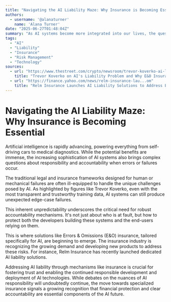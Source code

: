 ```yaml
---
title: "Navigating the AI Liability Maze: Why Insurance is Becoming Essential"
authors:
  - username: '@alanaturner'
    name: 'Alana Turner'
date: "2025-06-27T01:48:04Z"
summary: "As AI systems become more integrated into our lives, the question of who is responsible when things go wrong is becoming critical. Explore the emerging landscape of AI liability and how insurance is stepping in as a potential solution."
tags:
  - "AI"
  - "Liability"
  - "Insurance"
  - "Risk Management"
  - "Technology"
sources:
  - url: "https://www.thestreet.com/crypto/newsroom/trevor-koverko-ai-liability-problem"
    title: "Trevor Koverko on AI's Liability Problem and Why E&O Insurance Could Be Part of the Solution"
  - url: "https://finance.yahoo.com/news/relm-insurance-lau...om"
    title: "Relm Insurance Launches AI Liability Solutions to Address Emerging Risks in the AI Ecosystem - Yahoo Finance"
---
```


# Navigating the AI Liability Maze: Why Insurance is Becoming Essential

Artificial intelligence is rapidly advancing, powering everything from self-driving cars to medical diagnostics. While the potential benefits are immense, the increasing sophistication of AI systems also brings complex questions about responsibility and accountability when errors or failures occur.

The traditional legal and insurance frameworks designed for human or mechanical failures are often ill-equipped to handle the unique challenges posed by AI. As highlighted by figures like Trevor Koverko, even with the most transparent and trustworthy training data, AI systems can still produce unexpected edge-case failures.

This inherent unpredictability underscores the critical need for robust accountability mechanisms. It's not just about who is at fault, but how to protect both the developers building these systems and the end-users relying on them.

This is where solutions like Errors & Omissions (E&O) insurance, tailored specifically for AI, are beginning to emerge. The insurance industry is recognizing the growing demand and developing new products to address these risks. For instance, Relm Insurance has recently launched dedicated AI liability solutions.

Addressing AI liability through mechanisms like insurance is crucial for fostering trust and enabling the continued responsible development and deployment of AI technologies. While debates on the nuances of AI responsibility will undoubtedly continue, the move towards specialized insurance signals a growing recognition that financial protection and clear accountability are essential components of the AI future.
